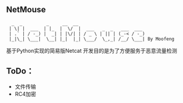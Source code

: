 ## NetMouse
```
  _  _         _     __  __                         
 | \| |  ___  | |_  |  \/  |  ___   _  _   ___  ___ 
 | .` | / -_) |  _| | |\/| | / _ \ | || | (_-< / -_)
 |_|\_| \___|  \__| |_|  |_| \___/  \_,_| /__/ \___| By Moofeng
```
                                                    
 基于Python实现的简易版Netcat
 开发目的是为了方便服务于恶意流量检测
 
## ToDo：
- 文件传输
- RC4加密

